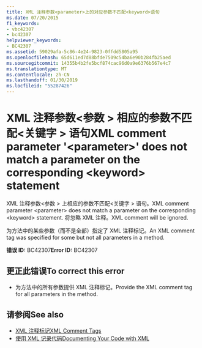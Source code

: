 ```yaml
---
title: XML 注释参数<parameter>上的对应参数不匹配<keyword>语句
ms.date: 07/20/2015
f1_keywords:
- vbc42307
- bc42307
helpviewer_keywords:
- BC42307
ms.assetid: 59029afa-5c86-4e24-9823-0ffdd5805a95
ms.openlocfilehash: 65d611ed7d88bfde7509c54ba6e90b284fb25aed
ms.sourcegitcommit: 14355b4b2fe5bcf874cac96d0a9e6376b567e4c7
ms.translationtype: MT
ms.contentlocale: zh-CN
ms.lasthandoff: 01/30/2019
ms.locfileid: "55287426"
---
```

# <a name="xml-comment-parameter-parameter-does-not-match-a-parameter-on-the-corresponding-keyword-statement"></a><span data-ttu-id="6101d-102">XML 注释参数\<参数 > 相应的参数不匹配\<关键字 > 语句</span><span class="sxs-lookup"><span data-stu-id="6101d-102">XML comment parameter '\<parameter>' does not match a parameter on the corresponding \<keyword> statement</span></span>
<span data-ttu-id="6101d-103">XML 注释参数\<参数 > 上相应的参数不匹配\<关键字 > 语句。</span><span class="sxs-lookup"><span data-stu-id="6101d-103">XML comment parameter \<parameter> does not match a parameter on the corresponding \<keyword> statement.</span></span> <span data-ttu-id="6101d-104">将忽略 XML 注释。</span><span class="sxs-lookup"><span data-stu-id="6101d-104">XML comment will be ignored.</span></span>  
  
 <span data-ttu-id="6101d-105">为方法中的某些参数（而不是全部）指定了 XML 注释标记。</span><span class="sxs-lookup"><span data-stu-id="6101d-105">An XML comment tag was specified for some but not all parameters in a method.</span></span>  
  
 <span data-ttu-id="6101d-106">**错误 ID:** BC42307</span><span class="sxs-lookup"><span data-stu-id="6101d-106">**Error ID:** BC42307</span></span>  
  
## <a name="to-correct-this-error"></a><span data-ttu-id="6101d-107">更正此错误</span><span class="sxs-lookup"><span data-stu-id="6101d-107">To correct this error</span></span>  
  
-   <span data-ttu-id="6101d-108">为方法中的所有参数提供 XML 注释标记。</span><span class="sxs-lookup"><span data-stu-id="6101d-108">Provide the XML comment tag for all parameters in the method.</span></span>  
  
## <a name="see-also"></a><span data-ttu-id="6101d-109">请参阅</span><span class="sxs-lookup"><span data-stu-id="6101d-109">See also</span></span>
- [<span data-ttu-id="6101d-110">XML 注释标记</span><span class="sxs-lookup"><span data-stu-id="6101d-110">XML Comment Tags</span></span>](../../visual-basic/language-reference/xmldoc/index.md)
- [<span data-ttu-id="6101d-111">使用 XML 记录代码</span><span class="sxs-lookup"><span data-stu-id="6101d-111">Documenting Your Code with XML</span></span>](../../visual-basic/programming-guide/program-structure/documenting-your-code-with-xml.md)

